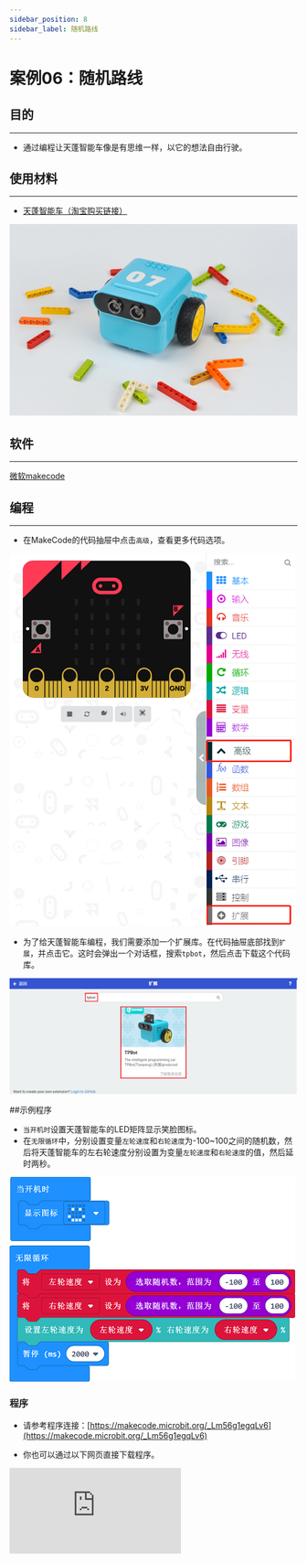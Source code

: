 ```yaml
---
sidebar_position: 8
sidebar_label: 随机路线
---
```


# 案例06：随机路线

## 目的
---
- 通过编程让天蓬智能车像是有思维一样，以它的想法自由行驶。

## 使用材料
---

- [天蓬智能车（淘宝购买链接）](https://item.taobao.com/item.htm?ft=t&id=627045784239)



![](./images/TPBot_tianpeng_case_01_01.png)





## 软件
---
[微软makecode](https://makecode.microbit.org/#)


## 编程
---


- 在MakeCode的代码抽屉中点击`高级`，查看更多代码选项。

![](./images/TPBot_tianpeng_case_01_02.png)

- 为了给天蓬智能车编程，我们需要添加一个扩展库。在代码抽屉底部找到`扩展`，并点击它。这时会弹出一个对话框，搜索`tpbot`，然后点击下载这个代码库。

![](./images/TPBot_tianpeng_case_01_03.png)

##示例程序
- `当开机时`设置天蓬智能车的LED矩阵显示笑脸图标。
- 在`无限循环`中，分别设置变量`左轮速度`和`右轮速度`为-100~100之间的随机数，然后将天蓬智能车的左右轮速度分别设置为变量`左轮速度`和`右轮速度`的值，然后延时两秒。

![](./images/TPBot_tianpeng_case_06_04.png)

### 程序
- 请参考程序连接：[https://makecode.microbit.org/_Lm56g1egqLv6](https://makecode.microbit.org/_Lm56g1egqLv6)

- 你也可以通过以下网页直接下载程序。

<div
    style={{
        position: 'relative',
        paddingBottom: '60%',
        overflow: 'hidden',
    }}
>
    <iframe
        src="https://makecode.microbit.org/_Lm56g1egqLv6"
        frameborder="0"
        sandbox="allow-popups allow-forms allow-scripts allow-same-origin"
        style={{
            position: 'absolute',
            width: '100%',
            height: '100%',
        }}
    />
</div>
---

## 结论
---

- 开机时天蓬智能车的LED矩阵显示笑脸图标，然后每隔两秒自动切换左右轮速度行驶。


## 思考
---


## 常见问题
---


## 相关阅读
---
